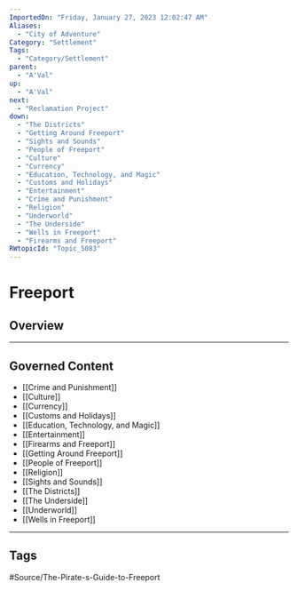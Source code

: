 ```yaml
---
ImportedOn: "Friday, January 27, 2023 12:02:47 AM"
Aliases:
  - "City of Adventure"
Category: "Settlement"
Tags:
  - "Category/Settlement"
parent:
  - "A'Val"
up:
  - "A'Val"
next:
  - "Reclamation Project"
down:
  - "The Districts"
  - "Getting Around Freeport"
  - "Sights and Sounds"
  - "People of Freeport"
  - "Culture"
  - "Currency"
  - "Education, Technology, and Magic"
  - "Customs and Holidays"
  - "Entertainment"
  - "Crime and Punishment"
  - "Religion"
  - "Underworld"
  - "The Underside"
  - "Wells in Freeport"
  - "Firearms and Freeport"
RWtopicId: "Topic_5083"
---
```

# Freeport
## Overview
---
## Governed Content
- [[Crime and Punishment]]
- [[Culture]]
- [[Currency]]
- [[Customs and Holidays]]
- [[Education, Technology, and Magic]]
- [[Entertainment]]
- [[Firearms and Freeport]]
- [[Getting Around Freeport]]
- [[People of Freeport]]
- [[Religion]]
- [[Sights and Sounds]]
- [[The Districts]]
- [[The Underside]]
- [[Underworld]]
- [[Wells in Freeport]]


---
## Tags
#Source/The-Pirate-s-Guide-to-Freeport

